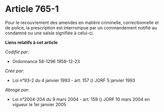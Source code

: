 # Article 765-1

Pour le recouvrement des amendes en matière criminelle, correctionnelle et de police, la prescription est interrompue par un
commandement notifié au condamné ou une saisie signifiée à celui-ci.

**Liens relatifs à cet article**

_Codifié par_:

  - Ordonnance 58-1296 1958-12-23

_Créé par_:

  - Loi n°93-2 du 4 janvier 1993 - art. 157 () JORF 5 janvier 1993

_Abrogé par_:

  - Loi n°2004-204 du 9 mars 2004 - art. 159 () JORF 10 mars 2004 en vigueur le 1er janvier 2005
